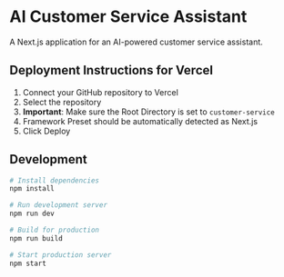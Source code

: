 # AI Customer Service Assistant

A Next.js application for an AI-powered customer service assistant.

## Deployment Instructions for Vercel

1. Connect your GitHub repository to Vercel
2. Select the repository
3. **Important**: Make sure the Root Directory is set to `customer-service`
4. Framework Preset should be automatically detected as Next.js
5. Click Deploy

## Development

```bash
# Install dependencies
npm install

# Run development server
npm run dev

# Build for production
npm run build

# Start production server
npm start
```
